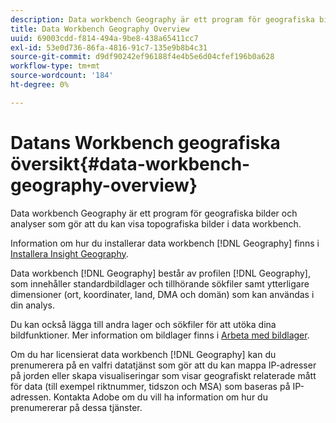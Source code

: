 ```yaml
---
description: Data workbench Geography är ett program för geografiska bilder och analyser som gör att du kan visa topografiska bilder i data workbench.
title: Data Workbench Geography Overview
uuid: 69003cdd-f814-494a-9be8-438a65411cc7
exl-id: 53e0d736-86fa-4816-91c7-135e9b8b4c31
source-git-commit: d9df90242ef96188f4e4b5e6d04cfef196b0a628
workflow-type: tm+mt
source-wordcount: '184'
ht-degree: 0%

---
```


# Datans Workbench geografiska översikt{#data-workbench-geography-overview}

Data workbench Geography är ett program för geografiska bilder och analyser som gör att du kan visa topografiska bilder i data workbench.

Information om hur du installerar data workbench [!DNL Geography] finns i [Installera Insight Geography](../../home/c-geo-oview/c-inst-geo/c-inst-geo.md).

Data workbench [!DNL Geography] består av profilen [!DNL Geography], som innehåller standardbildlager och tillhörande sökfiler samt ytterligare dimensioner (ort, koordinater, land, DMA och domän) som kan användas i din analys.

Du kan också lägga till andra lager och sökfiler för att utöka dina bildfunktioner. Mer information om bildlager finns i [Arbeta med bildlager](https://docs.adobe.com/content/help/en/data-workbench/using/client/imagery-layers/c-ustd-img-layers.html).

Om du har licensierat data workbench [!DNL Geography] kan du prenumerera på en valfri datatjänst som gör att du kan mappa IP-adresser på jorden eller skapa visualiseringar som visar geografiskt relaterade mått för data (till exempel riktnummer, tidszon och MSA) som baseras på IP-adressen. Kontakta Adobe om du vill ha information om hur du prenumererar på dessa tjänster.
